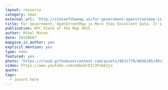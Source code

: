 ```yaml
---
layout: resource
category: news
external_url: 'http://stateofthemap.us/for-government-openstreetmap-is-more-than-excellent-data-its-a-transformation/'
title: For Government, OpenStreetMap is More than Excellent Data. It's a Transformation.
publication: NYC State of the Map 2015
author: Mikel Maron
date: 20150607
mapgive_is_author: yes
explicit_mention: yes
type: news
featured: yes
photo: 'https://cloud.githubusercontent.com/assets/8631779/8036195/49c2d326-0dc4-11e5-8f25-513bae468ff0.png'
video: https://www.youtube.com/embed/EtC3FakE2jo
quote:
tags:
  - insert here
---
```

